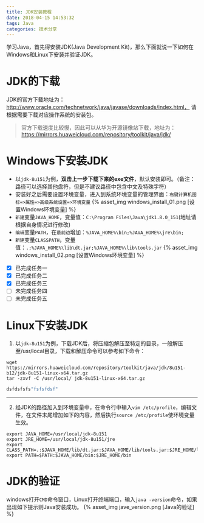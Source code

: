 ```yaml
---
title: JDK安装教程
date: 2018-04-15 14:53:32
tags: Java
categories: 技术分享
---
```


学习Java，首先得安装JDK(Java Development Kit)，那么下面就说一下如何在Windows和Linux下安装并验证JDK。


# JDK的下载
JDK的官方下载地址为： http://www.oracle.com/technetwork/java/javase/downloads/index.html， 请根据需要下载对应操作系统的安装包。
> 官方下载速度比较慢，因此可以从华为开源镜像站下载，地址为：https://mirrors.huaweicloud.com/repository/toolkit/java/jdk/

# Windows下安装JDK
+ 以`jdk-8u151`为例，**双击上一步下载下来的exe文件**，默认安装即可。（备注：路径可以选择其他盘符，但是不建议路径中包含中文及特殊字符）
+ 安装好之后需要设置环境变量，进入到系统环境变量的管理界面：`右键计算机图标=>属性=>高级系统设置=>环境变量`
{% asset_img windows_install_01.png [设置Windows环境变量] %}
+ `新建`变量`JAVA_HOME`，变量值：`C:\Program Files\Java\jdk1.8.0_151`(地址请根据自身情况进行修改)
+ `编辑`变量`PATH`，在`最前边`增加：`%JAVA_HOME%\bin;%JAVA_HOME%\jre\bin;`
+ `新建`变量`CLASSPATH`，变量值：`.;%JAVA_HOME%\lib\dt.jar;%JAVA_HOME%\lib\tools.jar`
{% asset_img windows_install_02.png [设置Windows环境变量] %}

- [x] 已完成任务一
- [x] 已完成任务二
- [x] 已完成任务三
- [ ] 未完成任务四
- [ ] 未完成任务五

# Linux下安装JDK
1. 以`jdk-8u151`为例，下载JDK后，将压缩包解压至特定的目录，一般解压至/usr/local目录，下载和解压命令可以参考如下命令：
```
wget https://mirrors.huaweicloud.com/repository/toolkit/java/jdk/8u151-b12/jdk-8u151-linux-x64.tar.gz
tar -zxvf -C /usr/local/ jdk-8u151-linux-x64.tar.gz
```

```javascript
dsfdsfsfs"fsfsfdsf"
```


-----------------

2. 经JDK的路径加入到环境变量中，在命令行中输入`vim /etc/profile`，编辑文件，在文件末尾增加如下的内容，然后执行`source /etc/profile`使环境变量生效。
```
export JAVA_HOME=/usr/local/jdk-8u151
export JRE_HOME=/usr/local/jdk-8u151/jre
export CLASS_PATH=.:$JAVA_HOME/lib/dt.jar:$JAVA_HOME/lib/tools.jar:$JRE_HOME/lib
export PATH=$PATH:$JAVA_HOME/bin:$JRE_HOME/bin
```

# JDK的验证
windows打开`CMD`命令窗口，Linux打开终端端口，输入`java -version`命令，如果出现如下提示则Java安装成功。
{% asset_img jave_version.png [Java的验证] %}


